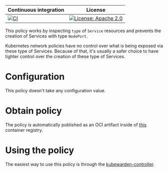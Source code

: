 Continuous integration | License
 -----------------------|--------
[![CI](https://github.com/kubewarden/policy-disallow-service-nodeport/actions/workflows/ci.yml/badge.svg)](https://github.com/kubewarden/policy-disallow-service-nodeport/actions/workflows/ci.yml) | [![License: Apache 2.0](https://img.shields.io/badge/License-Apache2.0-brightgreen.svg)](https://opensource.org/licenses/Apache-2.0)


This policy works by inspecting `type` of `Service` resources and prevents the
creation of Services with type `NodePort`.

Kubernetes network policies have no control over what is being exposed
via these type of Services. Because of that, it's usually a safer choice to have
tighter control over the creation of these type of Services.

# Configuration

This policy doesn't take any configuration value.

# Obtain policy

The policy is automatically published as an OCI artifact inside of
[this](https://github.com/orgs/kubewarden/packages/container/package/policies%2Fdisallow-service-nodeport)
container registry.

# Using the policy

The easiest way to use this policy is through the [kubewarden-controller](https://github.com/kubewarden/kubewarden-controller).
